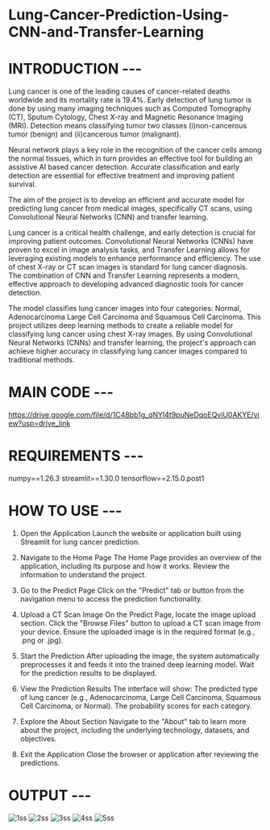 # Lung-Cancer-Prediction-Using-CNN-and-Transfer-Learning

# INTRODUCTION ---

Lung cancer is one of the leading causes of cancer-related deaths worldwide and its mortality rate is 19.4%. Early detection of lung tumor is done by using many imaging techniques such as Computed Tomography (CT), Sputum Cytology, Chest X-ray and Magnetic Resonance Imaging (MRI). Detection means classifying tumor two classes (i)non-cancerous tumor (benign) and (ii)cancerous tumor (malignant). 

Neural network plays a key role in the recognition of the cancer cells among the normal tissues, which in turn provides an effective tool for building an assistive AI based cancer detection. Accurate classification and early detection are essential for effective treatment and improving patient survival. 

The aim of the project is to develop an efficient and accurate model for predicting lung cancer from medical images, specifically CT scans, using Convolutional Neural Networks (CNN) and transfer learning.  

Lung cancer is a critical health challenge, and early detection is crucial for improving patient outcomes. Convolutional Neural Networks (CNNs) have proven to excel in image analysis tasks, and Transfer Learning allows for leveraging existing models to enhance performance and efficiency. The use of chest X-ray or CT scan images is standard for lung cancer diagnosis. The combination of CNN and Transfer Learning represents a modern, effective approach to developing advanced diagnostic tools for cancer detection. 

 The model classifies lung cancer images into four categories:  Normal, Adenocarcinoma Large Cell Carcinoma and Squamous Cell Carcinoma. This project utilizes deep learning methods to create a reliable model for classifying lung cancer using chest X-ray images. By using Convolutional Neural Networks (CNNs) and transfer learning, the project's approach can achieve higher accuracy in classifying lung cancer images compared to traditional methods.  

# MAIN CODE ---
https://drive.google.com/file/d/1C48bb1g_qNYI4t9puNeDqoEQviU0AKYE/view?usp=drive_link

# REQUIREMENTS ---
numpy==1.26.3
streamlit==1.30.0
tensorflow==2.15.0.post1

# HOW TO USE ---
1. Open the Application
Launch the website or application built using Streamlit for lung cancer prediction.

2. Navigate to the Home Page
The Home Page provides an overview of the application, including its purpose and how it works.
Review the information to understand the project.

3. Go to the Predict Page
Click on the "Predict" tab or button from the navigation menu to access the prediction functionality.

4. Upload a CT Scan Image
On the Predict Page, locate the image upload section.
Click the "Browse Files" button to upload a CT scan image from your device.
Ensure the uploaded image is in the required format (e.g., .png or .jpg).

5. Start the Prediction
After uploading the image, the system automatically preprocesses it and feeds it into the trained deep learning model.
Wait for the prediction results to be displayed.

6. View the Prediction Results
The interface will show:
The predicted type of lung cancer (e.g., Adenocarcinoma, Large Cell Carcinoma, Squamous Cell Carcinoma, or Normal).
The probability scores for each category.

7. Explore the About Section
Navigate to the "About" tab to learn more about the project, including the underlying technology, datasets, and objectives.

8. Exit the Application
Close the browser or application after reviewing the predictions.

# OUTPUT ---
![1ss](https://github.com/user-attachments/assets/010be3a3-fe6d-4bd7-b2d6-4e81802b1a1d)
![2ss](https://github.com/user-attachments/assets/c04601b2-95ef-43ab-a2b2-fce6170cdcaa)
![3ss](https://github.com/user-attachments/assets/3f600b81-a324-464a-a69b-393eeff496c2)
![4ss](https://github.com/user-attachments/assets/f09fe632-d6a0-414b-8427-50e37e1f3591)
![5ss](https://github.com/user-attachments/assets/4404f059-96e0-4f2d-a224-9d24dc682bbf)






